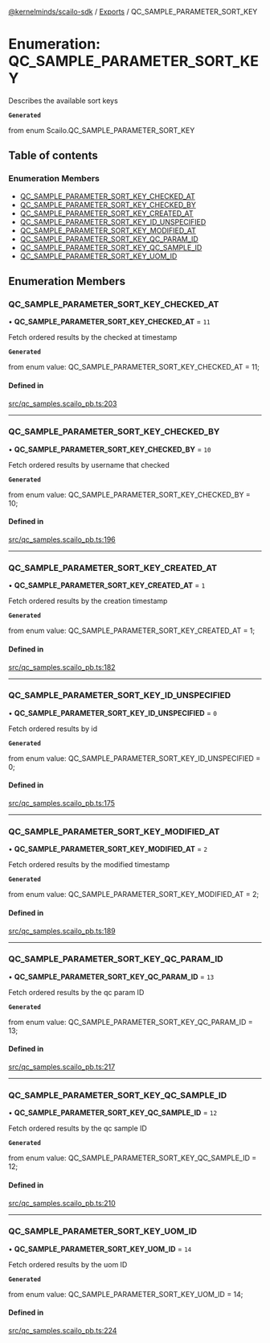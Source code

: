 [@kernelminds/scailo-sdk](../README.md) / [Exports](../modules.md) / QC\_SAMPLE\_PARAMETER\_SORT\_KEY

# Enumeration: QC\_SAMPLE\_PARAMETER\_SORT\_KEY

Describes the available sort keys

**`Generated`**

from enum Scailo.QC_SAMPLE_PARAMETER_SORT_KEY

## Table of contents

### Enumeration Members

- [QC\_SAMPLE\_PARAMETER\_SORT\_KEY\_CHECKED\_AT](QC_SAMPLE_PARAMETER_SORT_KEY.md#qc_sample_parameter_sort_key_checked_at)
- [QC\_SAMPLE\_PARAMETER\_SORT\_KEY\_CHECKED\_BY](QC_SAMPLE_PARAMETER_SORT_KEY.md#qc_sample_parameter_sort_key_checked_by)
- [QC\_SAMPLE\_PARAMETER\_SORT\_KEY\_CREATED\_AT](QC_SAMPLE_PARAMETER_SORT_KEY.md#qc_sample_parameter_sort_key_created_at)
- [QC\_SAMPLE\_PARAMETER\_SORT\_KEY\_ID\_UNSPECIFIED](QC_SAMPLE_PARAMETER_SORT_KEY.md#qc_sample_parameter_sort_key_id_unspecified)
- [QC\_SAMPLE\_PARAMETER\_SORT\_KEY\_MODIFIED\_AT](QC_SAMPLE_PARAMETER_SORT_KEY.md#qc_sample_parameter_sort_key_modified_at)
- [QC\_SAMPLE\_PARAMETER\_SORT\_KEY\_QC\_PARAM\_ID](QC_SAMPLE_PARAMETER_SORT_KEY.md#qc_sample_parameter_sort_key_qc_param_id)
- [QC\_SAMPLE\_PARAMETER\_SORT\_KEY\_QC\_SAMPLE\_ID](QC_SAMPLE_PARAMETER_SORT_KEY.md#qc_sample_parameter_sort_key_qc_sample_id)
- [QC\_SAMPLE\_PARAMETER\_SORT\_KEY\_UOM\_ID](QC_SAMPLE_PARAMETER_SORT_KEY.md#qc_sample_parameter_sort_key_uom_id)

## Enumeration Members

### QC\_SAMPLE\_PARAMETER\_SORT\_KEY\_CHECKED\_AT

• **QC\_SAMPLE\_PARAMETER\_SORT\_KEY\_CHECKED\_AT** = ``11``

Fetch ordered results by the checked at timestamp

**`Generated`**

from enum value: QC_SAMPLE_PARAMETER_SORT_KEY_CHECKED_AT = 11;

#### Defined in

[src/qc_samples.scailo_pb.ts:203](https://github.com/scailo/ts-sdk/blob/c10a36b57201dfa5903d4b53efa1e62aa6208936/src/qc_samples.scailo_pb.ts#L203)

___

### QC\_SAMPLE\_PARAMETER\_SORT\_KEY\_CHECKED\_BY

• **QC\_SAMPLE\_PARAMETER\_SORT\_KEY\_CHECKED\_BY** = ``10``

Fetch ordered results by username that checked

**`Generated`**

from enum value: QC_SAMPLE_PARAMETER_SORT_KEY_CHECKED_BY = 10;

#### Defined in

[src/qc_samples.scailo_pb.ts:196](https://github.com/scailo/ts-sdk/blob/c10a36b57201dfa5903d4b53efa1e62aa6208936/src/qc_samples.scailo_pb.ts#L196)

___

### QC\_SAMPLE\_PARAMETER\_SORT\_KEY\_CREATED\_AT

• **QC\_SAMPLE\_PARAMETER\_SORT\_KEY\_CREATED\_AT** = ``1``

Fetch ordered results by the creation timestamp

**`Generated`**

from enum value: QC_SAMPLE_PARAMETER_SORT_KEY_CREATED_AT = 1;

#### Defined in

[src/qc_samples.scailo_pb.ts:182](https://github.com/scailo/ts-sdk/blob/c10a36b57201dfa5903d4b53efa1e62aa6208936/src/qc_samples.scailo_pb.ts#L182)

___

### QC\_SAMPLE\_PARAMETER\_SORT\_KEY\_ID\_UNSPECIFIED

• **QC\_SAMPLE\_PARAMETER\_SORT\_KEY\_ID\_UNSPECIFIED** = ``0``

Fetch ordered results by id

**`Generated`**

from enum value: QC_SAMPLE_PARAMETER_SORT_KEY_ID_UNSPECIFIED = 0;

#### Defined in

[src/qc_samples.scailo_pb.ts:175](https://github.com/scailo/ts-sdk/blob/c10a36b57201dfa5903d4b53efa1e62aa6208936/src/qc_samples.scailo_pb.ts#L175)

___

### QC\_SAMPLE\_PARAMETER\_SORT\_KEY\_MODIFIED\_AT

• **QC\_SAMPLE\_PARAMETER\_SORT\_KEY\_MODIFIED\_AT** = ``2``

Fetch ordered results by the modified timestamp

**`Generated`**

from enum value: QC_SAMPLE_PARAMETER_SORT_KEY_MODIFIED_AT = 2;

#### Defined in

[src/qc_samples.scailo_pb.ts:189](https://github.com/scailo/ts-sdk/blob/c10a36b57201dfa5903d4b53efa1e62aa6208936/src/qc_samples.scailo_pb.ts#L189)

___

### QC\_SAMPLE\_PARAMETER\_SORT\_KEY\_QC\_PARAM\_ID

• **QC\_SAMPLE\_PARAMETER\_SORT\_KEY\_QC\_PARAM\_ID** = ``13``

Fetch ordered results by the qc param ID

**`Generated`**

from enum value: QC_SAMPLE_PARAMETER_SORT_KEY_QC_PARAM_ID = 13;

#### Defined in

[src/qc_samples.scailo_pb.ts:217](https://github.com/scailo/ts-sdk/blob/c10a36b57201dfa5903d4b53efa1e62aa6208936/src/qc_samples.scailo_pb.ts#L217)

___

### QC\_SAMPLE\_PARAMETER\_SORT\_KEY\_QC\_SAMPLE\_ID

• **QC\_SAMPLE\_PARAMETER\_SORT\_KEY\_QC\_SAMPLE\_ID** = ``12``

Fetch ordered results by the qc sample ID

**`Generated`**

from enum value: QC_SAMPLE_PARAMETER_SORT_KEY_QC_SAMPLE_ID = 12;

#### Defined in

[src/qc_samples.scailo_pb.ts:210](https://github.com/scailo/ts-sdk/blob/c10a36b57201dfa5903d4b53efa1e62aa6208936/src/qc_samples.scailo_pb.ts#L210)

___

### QC\_SAMPLE\_PARAMETER\_SORT\_KEY\_UOM\_ID

• **QC\_SAMPLE\_PARAMETER\_SORT\_KEY\_UOM\_ID** = ``14``

Fetch ordered results by the uom ID

**`Generated`**

from enum value: QC_SAMPLE_PARAMETER_SORT_KEY_UOM_ID = 14;

#### Defined in

[src/qc_samples.scailo_pb.ts:224](https://github.com/scailo/ts-sdk/blob/c10a36b57201dfa5903d4b53efa1e62aa6208936/src/qc_samples.scailo_pb.ts#L224)
